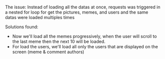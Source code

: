 The issue:
Instead of loading all the datas at once, requests was triggered in a nested for loop for get the pictures, memes, and users and the same datas were loaded multiples times

Solutions found:
- Now we'll load all the memes progressively, when the user will scroll to the last meme then the next 10 will be loaded. 
- For load the users, we'll load all only the users that are displayed on the screen (meme & comment authors)